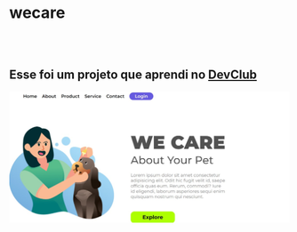 <h1>wecare</h1>
<br>
<br>
<h2>Esse foi um projeto que aprendi no <a href="https://rodolfomori.com.br/devclub">DevClub</a></h2>

<img src="WhatsApp Image 2022-12-17 at 09.40.48.jpeg">
